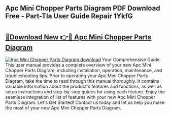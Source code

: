 ## Apc Mini Chopper Parts Diagram PDF Download Free - Part-TIa User Guide Repair 1YkfG

# <h2><a href="http://dfjqgfj.blite.top/?on=Apc+Mini+Chopper+Parts+Diagram">🔗Download New 👉🔴 Apc Mini Chopper Parts Diagram</a></h2>

[![Apc Mini Chopper Parts Diagram download](https://i.imgur.com/lujVjoI.png)](http://dfjqgfj.blite.top/?on=Apc+Mini+Chopper+Parts+Diagram)
Your Comprehensive Guide This user manual provides a complete overview of your new Apc Mini Chopper Parts Diagram, including installation, operation, maintenance, and troubleshooting tips. Prior to operating your Apc Mini Chopper Parts Diagram, take the time to read through this manual thoroughly. It contains valuable information about the product's features and functions, as well as setup instructions and step-by-step guides for using each feature. Enjoy the seamless integration of list of features with your new Apc Mini Chopper Parts Diagram. Let's Get Started! Contact us today and let us help you make the most of your new Apc Mini Chopper Parts Diagram.
